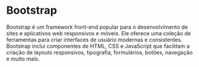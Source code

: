 # Bootstrap
Bootstrap é um framework front-end popular para o desenvolvimento de sites e aplicativos web responsivos e móveis.
Ele oferece uma coleção de ferramentas para criar interfaces de usuário modernas e consistentes. Bootstrap inclui componentes de HTML, CSS e JavaScript que facilitam a criação de layouts responsivos, tipografia, formulários, botões, navegação e muito mais.
